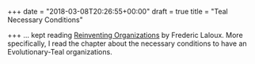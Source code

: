 +++
date = "2018-03-08T20:26:55+00:00"
draft = true
title = "Teal Necessary Conditions"

+++
... kept reading [Reinventing Organizations](https://www.amazon.com/Reinventing-Organizations-Frederic-Laloux/dp/2960133501/ref=as_sl_pc_tf_til?tag=grochat-20&linkCode=w00&linkId=16863a1649df82b5cc3f9efbc9aa1103&creativeASIN=2960133501) by Frederic Laloux. More specifically, I read the chapter about the necessary conditions to have an Evolutionary-Teal organizations.